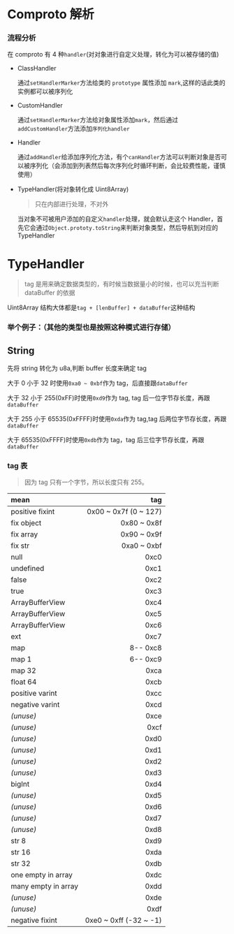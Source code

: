 # Comproto 解析

### 流程分析

在 comproto 有 4 种`handler`(对对象进行自定义处理，转化为可以被存储的值)

- ClassHandler

  通过`setHandlerMarker`方法给类的 `prototype` 属性添加 `mark`,这样的话此类的实例都可以被序列化

- CustomHandler

  通过`setHandlerMarker`方法给对象属性添加`mark`，然后通过`addCustomHandler`方法添加`序列化handler`

- Handler

  通过`addHandler`给添加序列化方法，有个`canHandler`方法可以判断对象是否可以被序列化（会添加到列表然后每次序列化时循环判断，会比较费性能，谨慎使用）

- TypeHandler(将对象转化成 Uint8Array)

  > 只在内部进行处理，不对外

  当对象不可被用户添加的自定义`handler`处理，就会默认走这个 Handler，首先它会通过`Object.prototy.toString`来判断对象类型，然后导航到对应的 TypeHandler

# TypeHandler

> tag 是用来确定数据类型的，有时候当数据量小的时候，也可以充当判断 dataBuffer 的依据

Uint8Array 结构大体都是`tag + [lenBuffer] + dataBuffer`这种结构

### 举个例子：（其他的类型也是按照这种模式进行存储）

## String

先将 string 转化为 u8a,判断 buffer 长度来确定 tag

大于 0 小于 32 时使用`0xa0 ~ 0xbf`作为 tag，后直接跟`dataBuffer`

大于 32 小于 255(0xFF)时使用`0xd9`作为 tag, tag 后一位字节存长度，再跟`dataBuffer`

大于 255 小于 65535(0xFFFF)时使用`0xda`作为 tag,tag 后两位字节存长度，再跟`dataBuffer`

大于 65535(0xFFFF)时使用`0xdb`作为 tag，tag 后三位字节存长度，再跟`dataBuffer`

### tag 表

> 因为 tag 只有一个字节，所以长度只有 255。

| mean                |                    tag |
| :------------------ | ---------------------: |
| positive fixint     |  0x00 ~ 0x7f (0 ~ 127) |
| fix object          |            0x80 ~ 0x8f |
| fix array           |            0x90 ~ 0x9f |
| fix str             |            0xa0 ~ 0xbf |
| null                |                   0xc0 |
| undefined           |                   0xc1 |
| false               |                   0xc2 |
| true                |                   0xc3 |
| ArrayBufferView     |                   0xc4 |
| ArrayBufferView     |                   0xc5 |
| ArrayBufferView     |                   0xc6 |
| ext                 |                   0xc7 |
| map                 |               8-- 0xc8 |
| map 1               |               6-- 0xc9 |
| map 32              |                   0xca |
| float 64            |                   0xcb |
| positive varint     |                   0xcc |
| negative varint     |                   0xcd |
| _(unuse)_           |                   0xce |
| _(unuse)_           |                   0xcf |
| _(unuse)_           |                   0xd0 |
| _(unuse)_           |                   0xd1 |
| _(unuse)_           |                   0xd2 |
| _(unuse)_           |                   0xd3 |
| bigInt              |                   0xd4 |
| _(unuse)_           |                   0xd5 |
| _(unuse)_           |                   0xd6 |
| _(unuse)_           |                   0xd7 |
| _(unuse)_           |                   0xd8 |
| str 8               |                   0xd9 |
| str 16              |                   0xda |
| str 32              |                   0xdb |
| one empty in array  |                   0xdc |
| many empty in array |                   0xdd |
| _(unuse)_           |                   0xde |
| _(unuse)_           |                   0xdf |
| negative fixint     | 0xe0 ~ 0xff (-32 ~ -1) |
